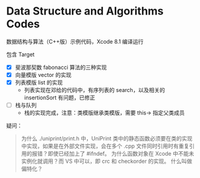 # Data Structure and Algorithms Codes

数据结构与算法（C++版）示例代码，Xcode 8.1 编译运行

包含 Target

- [x] 斐波那契数 fabonacci 算法的三种实现
- [x] 向量模版 vector 的实现
- [x] 列表模版 list 的实现
    - 列表实现在邓给的代码中，有序列表的 search，以及相关的 insertionSort 有问题，已修正
- [ ] 栈与队列
    - 栈的实现完成，注意：类模版继承类模版，需要 this-> 指定父类成员

疑问：

> 为什么 ./uniprint/print.h 中，UniPrint 类中的静态函数必须要在类的实现中实现，如果是在外部文件实现，会在多个 .cpp 文件同时引用时有重复引用的报错？即使已经加上了 #ifndef。
> 为什么函数对象在 Xcode 中不能未实例化就调用？而 VS 中可以，即 crc 和 checkorder 的实现。
> 什么叫做偏特化？
